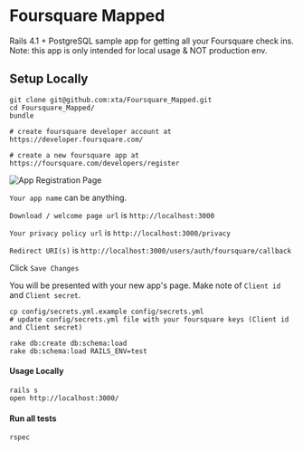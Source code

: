 # Foursquare Mapped

Rails 4.1 + PostgreSQL sample app for getting all your Foursquare check ins. Note: this app is only intended for local usage & NOT production env.

## Setup Locally

    git clone git@github.com:xta/Foursquare_Mapped.git
    cd Foursquare_Mapped/
    bundle

    # create foursquare developer account at https://developer.foursquare.com/
    
    # create a new foursquare app at https://foursquare.com/developers/register
![App Registration Page](/../master/public/dev_4sq_register_app.png?raw=true)

`Your app name` can be anything.

`Download / welcome page url` is `http://localhost:3000`

`Your privacy policy url` is `http://localhost:3000/privacy`

`Redirect URI(s)` is `http://localhost:3000/users/auth/foursquare/callback`

Click `Save Changes`

You will be presented with your new app's page. Make note of `Client id` and `Client secret`.

    cp config/secrets.yml.example config/secrets.yml
    # update config/secrets.yml file with your foursquare keys (Client id and Client secret)

    rake db:create db:schema:load
    rake db:schema:load RAILS_ENV=test

#### Usage Locally
    rails s
    open http://localhost:3000/

#### Run all tests
    rspec
